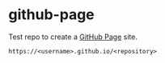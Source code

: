 # github-page
Test repo to create a [GitHub Page](https://docs.github.com/en/pages/getting-started-with-github-pages/creating-a-github-pages-site) site.

```https://<username>.github.io/<repository>```
